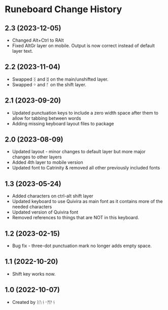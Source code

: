 Runeboard Change History
====================
2.3 (2023-12-05)
----------------
* Changed Alt+Ctrl to RAlt
* Fixed AltGr layer on mobile. Output is now correct instead of default layer text.

2.2 (2023-11-04)
----------------
* Swapped ᛝ and ᛥ on the main/unshifted layer.
* Swapped ᛜ and ᚶ on the shift layer.

2.1 (2023-09-20)
----------------
* Updated punctuation keys to include a zero width space after them to allow for tabbing between words
* Adding missing keyboard layout files to package

2.0 (2023-08-09)
----------------
* Updated layout - minor changes to default layer but more major changes to other layers
* Added 4th layer to mobile version
* Updated font to Catrinity & removed all other previously included fonts

1.3 (2023-05-24)
----------------
* Added characters on ctrl-alt shift layer
* Updated keyboard to use Quivira as main font as it contains more of the needed characters
* Updated version of Quivira font
* Removed references to things that are NOT in this keyboard.

1.2 (2023-02-15)
----------------
* Bug fix - three-dot punctuation mark no longer adds empty space.

1.1 (2022-10-20)
----------------
* Shift key works now.

1.0 (2022-10-07)
----------------
* Created by ᚱᚢᚾ᛫ᛗᚫᚾ

